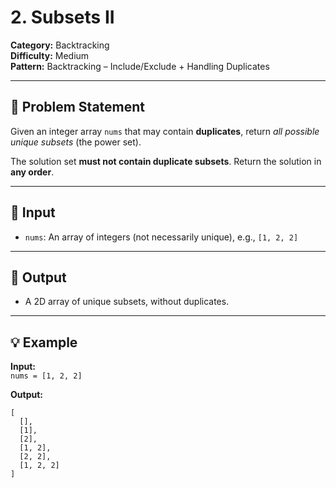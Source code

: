 # 2. Subsets II

**Category:** Backtracking  
**Difficulty:** Medium  
**Pattern:** Backtracking – Include/Exclude + Handling Duplicates

---

## 🧩 Problem Statement

Given an integer array `nums` that may contain **duplicates**, return _all possible unique subsets_ (the power set).

The solution set **must not contain duplicate subsets**. Return the solution in **any order**.

---

## 📝 Input

-   `nums`: An array of integers (not necessarily unique), e.g., `[1, 2, 2]`

---

## 🧾 Output

-   A 2D array of unique subsets, without duplicates.

---

## 💡 Example

**Input:**  
`nums = [1, 2, 2]`

**Output:**

```
[
  [],
  [1],
  [2],
  [1, 2],
  [2, 2],
  [1, 2, 2]
]
```
